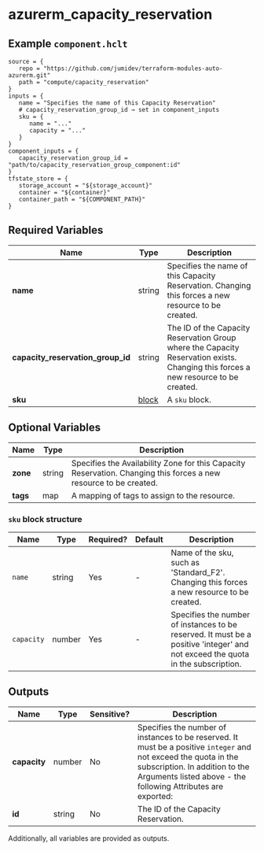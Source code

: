 # azurerm_capacity_reservation



## Example `component.hclt`

```hcl
source = {
   repo = "https://github.com/jumidev/terraform-modules-auto-azurerm.git"   
   path = "compute/capacity_reservation"   
}
inputs = {
   name = "Specifies the name of this Capacity Reservation"   
   # capacity_reservation_group_id → set in component_inputs
   sku = {
      name = "..."      
      capacity = "..."      
   }   
}
component_inputs = {
   capacity_reservation_group_id = "path/to/capacity_reservation_group_component:id"   
}
tfstate_store = {
   storage_account = "${storage_account}"   
   container = "${container}"   
   container_path = "${COMPONENT_PATH}"   
}
```

## Required Variables

| Name | Type |  Description |
| ---- | --------- |  ----------- |
| **name** | string |  Specifies the name of this Capacity Reservation. Changing this forces a new resource to be created. | 
| **capacity_reservation_group_id** | string |  The ID of the Capacity Reservation Group where the Capacity Reservation exists. Changing this forces a new resource to be created. | 
| **sku** | [block](#sku-block-structure) |  A `sku` block. | 

## Optional Variables

| Name | Type |  Description |
| ---- | --------- |  ----------- |
| **zone** | string |  Specifies the Availability Zone for this Capacity Reservation. Changing this forces a new resource to be created. | 
| **tags** | map |  A mapping of tags to assign to the resource. | 

### `sku` block structure

| Name | Type | Required? | Default | Description |
| ---- | ---- | --------- | ------- | ----------- |
| `name` | string | Yes | - | Name of the sku, such as 'Standard_F2'. Changing this forces a new resource to be created. |
| `capacity` | number | Yes | - | Specifies the number of instances to be reserved. It must be a positive 'integer' and not exceed the quota in the subscription. |



## Outputs

| Name | Type | Sensitive? | Description |
| ---- | ---- | --------- | --------- |
| **capacity** | number | No  | Specifies the number of instances to be reserved. It must be a positive `integer` and not exceed the quota in the subscription. In addition to the Arguments listed above - the following Attributes are exported: | 
| **id** | string | No  | The ID of the Capacity Reservation. | 

Additionally, all variables are provided as outputs.
